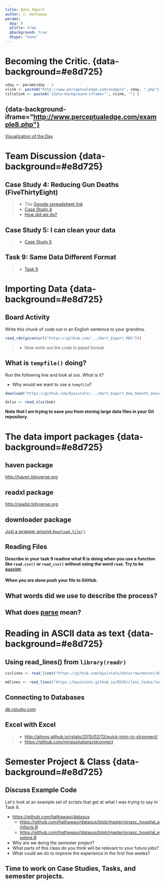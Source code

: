 ```yaml
---
title: Data Import
author: J. Hathaway
params:
  day: 9
  ptitle: true
  pbackground: true
  dtype: "none"
---
```




# Becoming the Critic. {data-background=#e8d725}


```r
vday <- params$day - 1
vlink <- paste0("http://www.perceptualedge.com/example", vday, ".php")
titlelink <- paste0('{data-background-iframe="', vlink, '"}')
```

## {data-background-iframe="http://www.perceptualedge.com/example8.php"}

[Visualization of the Day](http://www.perceptualedge.com/example8.php)










# Team Discussion {data-background=#e8d725}



## Case Study 4: Reducing Gun Deaths (FiveThirtyEight)

> - The [Google spreadsheet link](https://docs.google.com/spreadsheets/d/1MQtkBWuxla9wITp0BzUTCjbmlvi9j9EiDLIXw7K3UBE/edit?usp=sharing)
> - [Case Study 4](https://byuistats.github.io/M335/weekly_projects/cs04_details.html)
> - [How did we do?](https://github.com/BYUI335/hathaway)




## Case Study 5: I can clean your data
> - [Case Study 5](https://byuistats.github.io/M335/weekly_projects/cs05_details.html)




## Task 9: Same Data Different Format
> - [Task 9](https://byuistats.github.io/M335/class_tasks/task09_details.html)










# Importing Data {data-background=#e8d725}

## Board Activity

Write this chunk of code out in an English sentence to your grandma.


```r
read_rds(gzcon(url("https://github.com/.../Dart_Expert.RDS")))
```

> - Now write out the code in piped format




## What is `tempfile()` doing?

Run the following line and look at `bob`.  *What is it?*



* Why would we want to use a `tempfile`?



```r
download("https://github.com/byuistats/.../Dart_Expert_Dow_6month_anova.xlsx", bob, mode = "wb")
```



```r
dxlsx <- read_xlsx(bob)
```

**Note that I am trying to save you from storing large data files in your Git repository.**


# The data import packages {data-background=#e8d725}


## haven package

http://haven.tidyverse.org

## readxl package

http://readxl.tidyverse.org

## downloader package

[Just a wrapper around `download.file()`](https://github.com/wch/downloader/blob/master/R/download.r)

## Reading Files

**Describe in your task 9 readme what R is doing when you use a function like `read.csv()` or `read_csv()` without using the word `read`.  Try to be [succint](https://www.google.com/search?q=succint&oq=succint&aqs=chrome..69i57j0l5.2407j1j7&sourceid=chrome&ie=UTF-8).**


#### When you are done push your file to GitHub.



## What words did we use to describe the process?

## What does [parse](https://www.google.com/search?ei=8BFpWtz6ApC4jwOLsa2ABQ&q=define+parse&oq=define+parse&gs_l=psy-ab.3..0i67k1j0l3j0i10k1j0l5.5615.7641.0.7785.12.12.0.0.0.0.134.1376.2j10.12.0....0...1c.1.64.psy-ab..0.12.1374...35i39k1j0i131k1j0i131i67k1j0i131i20i264k1j0i20i264k1.0.jsMRPqAjg-Q) mean?


# Reading in ASCII data as text {data-background=#e8d725}

## Using read_lines() from `library(readr)`



```r
csvlines <- read_lines("https://github.com/byuistats/data/raw/master/Dart_Expert_Dow_6month_anova/Dart_Expert_Dow_6month_anova.csv")
```


```r
mdlines <- read_lines("https://byuistats.github.io/M335/class_tasks/task09_details.md")
```

## Connecting to Databases

[db.rstudio.com](http://db.rstudio.com)

## Excel with Excel

> - http://altons.github.io/rstats/2015/02/13/quick-intro-to-xlconnect/
> - https://github.com/miraisolutions/xlconnect

# Semester Project & Class {data-background=#e8d725}

## Discuss Example Code

Let's look at an example set of scripts that get at what I was trying to say in Task 8.

* https://github.com/hathawayj/datasus
    * https://github.com/hathawayj/datasus/blob/master/sinasc_hospital_artifacts.R
    * https://github.com/hathawayj/datasus/blob/master/sinasc_hospital_explore.R
* Why are we doing the semester project?
* What parts of this class do you think will be relevant to your future jobs?
* What could we do to improve the experience in the first five weeks?

## Time to work on Case Studies, Tasks, and semester projects.
